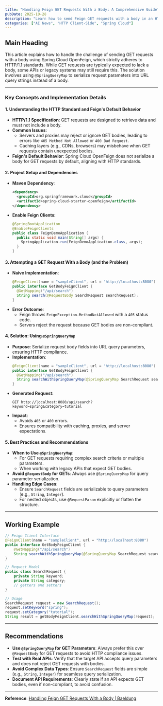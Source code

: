 ```yaml
---
title: "Handling Feign GET Requests With a Body: A Comprehensive Guide"
pubDate: 2025-10-28
description: "Learn how to send Feign GET requests with a body in an HTTP-compliant way using Spring Cloud OpenFeign and @SpringQueryMap."
categories: ["AI News", "HTTP Client-Side", "Spring Cloud"]
---
```


## Main Heading

This article explains how to handle the challenge of sending GET requests with a body using Spring Cloud OpenFeign, which strictly adheres to HTTP/1.1 standards. While GET requests are typically expected to lack a body, some APIs or legacy systems may still require this. The solution involves using `@SpringQueryMap` to serialize request parameters into URL query strings instead of a body.

---

### Key Concepts and Implementation Details

#### 1. **Understanding the HTTP Standard and Feign's Default Behavior**
- **HTTP/1.1 Specification**: GET requests are designed to retrieve data and must not include a body.
- **Common Issues**:
  - Servers and proxies may reject or ignore GET bodies, leading to errors like `405 Method Not Allowed` or `400 Bad Request`.
  - Caching layers (e.g., CDNs, browsers) may misbehave when GET requests contain unexpected bodies.
- **Feign's Default Behavior**: Spring Cloud OpenFeign does not serialize a body for GET requests by default, aligning with HTTP standards.

#### 2. **Project Setup and Dependencies**
- **Maven Dependency**:
  ```xml
  <dependency>
    <groupId>org.springframework.cloud</groupId>
    <artifactId>spring-cloud-starter-openfeign</artifactId>
  </dependency>
  ```
- **Enable Feign Clients**:
  ```java
  @SpringBootApplication
  @EnableFeignClients
  public class FeignDemoApplication {
    public static void main(String[] args) {
      SpringApplication.run(FeignDemoApplication.class, args);
    }
  }
  ```

#### 3. **Attempting a GET Request With a Body (and the Problem)**
- **Naive Implementation**:
  ```java
  @FeignClient(name = "sampleClient", url = "http://localhost:8080")
  public interface GetBodyFeignClient {
    @GetMapping("/api/search")
    String search(@RequestBody SearchRequest searchRequest);
  }
  ```
- **Error Outcome**:
  - Feign throws `FeignException.MethodNotAllowed` with a `405` status code.
  - Servers reject the request because GET bodies are non-compliant.

#### 4. **Solution: Using `@SpringQueryMap`**
- **Purpose**: Serialize request body fields into URL query parameters, ensuring HTTP compliance.
- **Implementation**:
  ```java
  @FeignClient(name = "sampleClient", url = "http://localhost:8080")
  public interface GetBodyFeignClient {
    @GetMapping("/api/search")
    String searchWithSpringQueryMap(@SpringQueryMap SearchRequest searchRequest);
  }
  ```
- **Generated Request**:
  ```
  GET http://localhost:8080/api/search?keyword=spring&category=tutorial
  ```
- **Impact**:
  - Avoids `405` or `400` errors.
  - Ensures compatibility with caching, proxies, and server expectations.

#### 5. **Best Practices and Recommendations**
- **When to Use `@SpringQueryMap`**:
  - For GET requests requiring complex search criteria or multiple parameters.
  - When working with legacy APIs that expect GET bodies.
- **Avoid `@RequestBody` for GETs**: Always use `@SpringQueryMap` for query parameter serialization.
- **Handling Edge Cases**:
  - Ensure `SearchRequest` fields are serializable to query parameters (e.g., `String`, `Integer`).
  - For nested objects, use `@RequestParam` explicitly or flatten the structure.

---

## Working Example

```java
// Feign Client Interface
@FeignClient(name = "sampleClient", url = "http://localhost:8080")
public interface GetBodyFeignClient {
    @GetMapping("/api/search")
    String searchWithSpringQueryMap(@SpringQueryMap SearchRequest searchRequest);
}

// Request Model
public class SearchRequest {
    private String keyword;
    private String category;
    // getters and setters
}

// Usage
SearchRequest request = new SearchRequest();
request.setKeyword("spring");
request.setCategory("tutorial");
String result = getBodyFeignClient.searchWithSpringQueryMap(request);
```

---

## Recommendations

- **Use `@SpringQueryMap` for GET Parameters**: Always prefer this over `@RequestBody` for GET requests to avoid HTTP compliance issues.
- **Test with Real APIs**: Verify that the target API accepts query parameters and does not reject GET requests with bodies.
- **Avoid Complex Data Types**: Ensure `SearchRequest` fields are simple (e.g., `String`, `Integer`) for seamless query serialization.
- **Document API Requirements**: Clearly state if an API expects GET bodies, even if non-compliant, to avoid confusion.

---

**Reference**: [Handling Feign GET Requests With a Body | Baeldung](https://www.baeldung.com/feign-http-get-request-body)